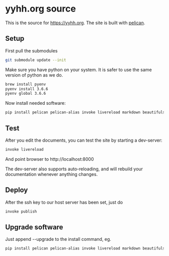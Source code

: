 # yyhh.org source

This is the source for https://yyhh.org. The site is built with [pelican](https://getpelican.com).

## Setup

First pull the submodules

```bash
git submodule update --init
```

Make sure you have python on your system. It is safer to use the same version of python as we do. 

```bash
brew install pyenv
pyenv install 3.6.6
pyenv global 3.6.6
```

Now install needed software:

```bash
pip install pelican pelican-alias invoke livereload markdown beautifulsoup4
```

## Test

After you edit the documents, you can test the site by starting a dev-server:

```bash
invoke livereload

```
And point browser to http://localhost:8000

The dev-server also supports auto-reloading, and will rebuild your documentation whenever anything changes.


## Deploy

After the ssh key to our host server has been set, just do

```bash
invoke publish

```

## Upgrade software

Just append --upgrade to the install command, eg. 

```bash
pip install pelican pelican-alias invoke livereload markdown beautifulsoup4 --upgrade
```

